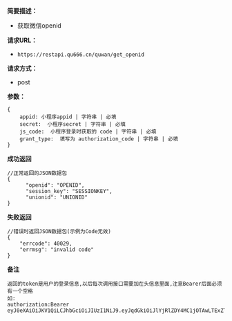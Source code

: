  
**简要描述：** 

- 获取微信openid

**请求URL：** 
- ` https://restapi.qu666.cn/quwan/get_openid `
  
**请求方式：**
- post

**参数：** 
```
{
    appid: 小程序appid | 字符串 | 必填
    secret:  小程序secret | 字符串 | 必填
    js_code:  小程序登录时获取的 code | 字符串 | 必填
    grant_type:  填写为 authorization_code | 字符串 | 必填
} 

```




 **成功返回**
```
//正常返回的JSON数据包
{
      "openid": "OPENID",
      "session_key": "SESSIONKEY",
      "unionid": "UNIONID"
}

```

 **失败返回** 

```
//错误时返回JSON数据包(示例为Code无效)
{
    "errcode": 40029,
    "errmsg": "invalid code"
}

```

 **备注** 
```
返回的token是用户的登录信息,以后每次调用接口需要加在头信息里面,注意Bearer后面必须有一个空格
如:
authorization:Bearer eyJ0eXAiOiJKV1QiLCJhbGciOiJIUzI1NiJ9.eyJqdGkiOiJlYjRlZDY4MC1jOTAwLTExZTctOWJiMy1kMzU5ZWQwMjkyOTciLCJpYXQiOjE1MTA2MzkxNDQsIm5iZiI6MTUxMDYzOTE0NCwiZXhwIjoxNTExMjQzOTQ0LCJzdWIiOiIxMjM0NSJ9.RFbkpiPWfiYiAxawfSM485wL4cUV0701nrPB2AL0I4c

```
